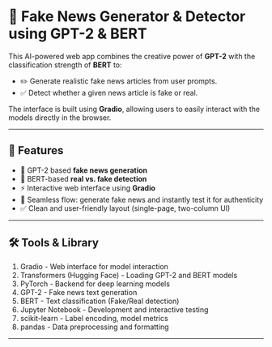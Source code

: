 # 📰 Fake News Generator & Detector using GPT-2 & BERT

This AI-powered web app combines the creative power of **GPT-2** with the classification strength of **BERT** to:
- ✏️ Generate realistic fake news articles from user prompts.
- ✅ Detect whether a given news article is fake or real.

The interface is built using **Gradio**, allowing users to easily interact with the models directly in the browser.

---

## 📌 Features

- 🧠 GPT-2 based **fake news generation**
- 🤖 BERT-based **real vs. fake detection**
- ⚡ Interactive web interface using **Gradio**
- 💬 Seamless flow: generate fake news and instantly test it for authenticity
- ✅ Clean and user-friendly layout (single-page, two-column UI)

---

## 🛠 Tools & Library

1. Gradio - Web interface for model interaction
2. Transformers (Hugging Face) - Loading GPT-2 and BERT models
3. PyTorch	- Backend for deep learning models
4. GPT-2 - Fake news text generation
5. BERT - Text classification (Fake/Real detection)
6. Jupyter Notebook - Development and interactive testing
7. scikit-learn - Label encoding, model metrics
8. pandas - Data preprocessing and formatting


---

